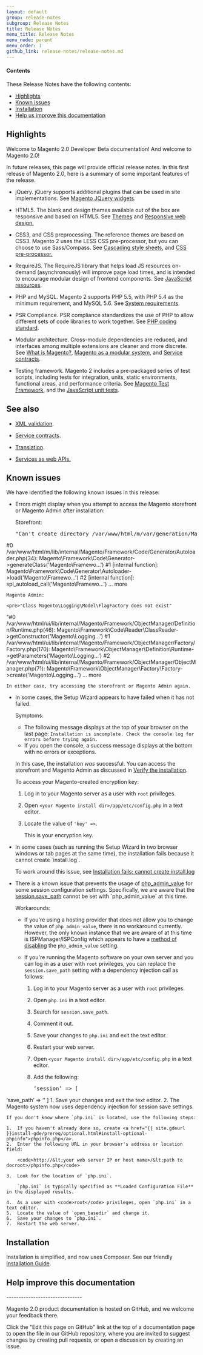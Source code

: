 ```yaml
---
layout: default
group: release-notes
subgroup: Release Notes
title: Release Notes
menu_title: Release Notes
menu_node: parent
menu_order: 1
github_link: release-notes/release-notes.md
---
```


<h4>Contents</h4>
These Release Notes have the following contents:

*	<a href="#highlights">Highlights</a>
*	<a href="#known-devbeta">Known issues</a>
*	<a href="#install">Installation</a>
*	<a href="#help">Help us improve this documentation</a>

<h2 id="highlights">Highlights</h2>

Welcome to Magento 2.0 Developer Beta documentation! And welcome to Magento 2.0!

In future releases, this page will provide official release notes. In this first
release of Magento 2.0, here is a summary of some important features of the
release.

-   jQuery. jQuery supports additional plugins that can be used in site
    implementations. See [Magento JQuery widgets][1].

    [1]: <http://devdocs.magento.com/guides/v1.0/frontend-dev-guide/javascript/jquery-widgets-about.html>

-   HTML5. The blank and design themes available out of the box are responsive
    and based on HTML5. See [Themes][2] and [Responsive web design.][3]

    [2]: <http://devdocs.magento.com/guides/v1.0/frontend-dev-guide/themes/theme-general.html>

    [3]: <http://devdocs.magento.com/guides/v1.0/frontend-dev-guide/responsive-web-design/rwd_overview.html>

-   CSS3, and CSS preprocessing. The reference themes are based on CSS3. Magento
    2 uses the LESS CSS pre-processor, but you can choose to use Sass/Compass.
    See [Cascading style sheets][4], and [CSS pre-processor.][5]

    [4]: <http://devdocs.magento.com/guides/v1.0/frontend-dev-guide/css-topics/css-overview.html>

    [5]: <http://devdocs.magento.com/guides/v1.0/frontend-dev-guide/css-topics/css-preprocess.html>

-   RequireJS. The RequireJS library that helps load JS resources on-demand
    (asynchronously) will improve page load times, and is intended to encourage
    modular design of frontend components. See [JavaScript resources][6].

    [6]: <http://devdocs.magento.com/guides/v1.0/config-guide/config/js-resources.html>

-   PHP and MySQL. Magento 2 supports PHP 5.5, with PHP 5.4 as the minimum
    requirement, and MySQL 5.6. See [System requirements][7].

    [7]: <http://devdocs.magento.com/guides/v1.0/install-gde/system-requirements.html>

-   PSR Compliance. PSR compliance standardizes the use of PHP to allow
    different sets of code libraries to work together. See [PHP coding
    standard][8].

    [8]: <{{ site.gdeurl }}coding-standards/code-standard-php.html>

-   Modular architecture. Cross-module dependencies are reduced, and interfaces
    among multiple extensions are cleaner and more discrete. See [What is
    Magento?][9],  [Magento as a modular system][10], and [Service
    contracts][11].

    [9]: <http://devdocs.magento.com/guides/v1.0/architecture/arch_whatis.html>

    [10]: <http://devdocs.magento.com/guides/v1.0/architecture/arch_asmodsys.html>

    [11]: <http://devdocs.magento.com/guides/v1.0/extension-dev-guide/service-contracts/service-contracts.html>

-   Testing framework. Magento 2 includes a pre-packaged series of test scripts,
    including tests for integration, units, static environments, functional
    areas, and performance criteria. See [Magento Test Framework][12], and the
    [JavaScript unit tests][13].

    [12]: <https://github.com/magento/mtf/blob/master/docs/install-config.md>

    [13]: <http://devdocs.magento.com/guides/v1.0/extension-dev-guide/test/test_js-unit.html>

See also
--------

-   [XML validation][14].

    [14]: <http://devdocs.magento.com/guides/v1.0/architecture/view/xml-schema-layout.html>

-   [Service contracts][15].

    [15]: <http://devdocs.magento.com/guides/v1.0/extension-dev-guide/service-contracts/service-contracts.html>

-   [Translation][16].

    [16]: <http://devdocs.magento.com/guides/v1.0/architecture/behavior/xlate.html>

-   [Services as web APIs.][17]

    [17]: <http://devdocs.magento.com/guides/v1.0/get-started/bk-get-started-api.html>
	
<h2 id="known-devbeta">Known issues</h2>
We have identified the following known issues in this release:

*	<!-- <a href="https://jira.corp.x.com/browse/MAGETWO-31834">MAGETWO-31834</a> and <a href="https://jira.corp.x.com/browse/MAGETWO-31180">MAGETWO-31180</a> --> Errors might display when you attempt to access the Magento storefront or Magento Admin after installation:

	Storefront:
	
	<pre>"Can't create directory /var/www/html/m/var/generation/Magento/Framework/App/PageCache/Identifier/."
#0 /var/www/html/m/lib/internal/Magento/Framework/Code/Generator/Autoloader.php(34): Magento\Framework\Code\Generator->generateClass('Magento\\Framewo...')
#1 [internal function]: Magento\Framework\Code\Generator\Autoloader->load('Magento\\Framewo...')
#2 [internal function]: spl_autoload_call('Magento\\Framewo...')
... more </pre>

    Magento Admin:

    <pre>"Class Magento\Logging\Model\FlagFactory does not exist"
"#0 /var/www/html/ui/lib/internal/Magento/Framework/ObjectManager/Definition/Runtime.php(46): Magento\Framework\Code\Reader\ClassReader->getConstructor('Magento\\Logging...')
#1 /var/www/html/ui/lib/internal/Magento/Framework/ObjectManager/Factory/Factory.php(170): Magento\Framework\ObjectManager\Definition\Runtime->getParameters('Magento\\Logging...')
#2 /var/www/html/ui/lib/internal/Magento/Framework/ObjectManager/ObjectManager.php(71): Magento\Framework\ObjectManager\Factory\Factory->create('Magento\\Logging...')
... more</pre>

    In either case, try accessing the storefront or Magento Admin again.

*   <!-- <a href="https://jira.corp.x.com/browse/MAGETWO-31949">MAGETWO-31949</a> --> In some cases, the Setup Wizard appears to have failed when it has not failed. 

    Symptoms:

    *   The following message displays at the top of your browser on the last page: `Installation is incomplete. Check the console log for errors before trying again.`
    *   If you open the console, a success message displays at the bottom with no errors or exceptions.

    In this case, the installation *was* successful. You can access the storefront and Magento Admin as discussed in <a href="{{ site.gdeurl }}install-gde/install/verify.html">Verify the installation</a>.

    To access your Magento-created encryption key:

    1.  Log in to your Magento server as a user with `root` privileges.
    2.  Open `<your Magento install dir>/app/etc/config.php` in a text editor.
    3.  Locate the value of `'key' =>`.
        
        This is your encryption key.

*   <!-- <a href="https://jira.corp.x.com/browse/MAGETWO-31850">MAGETWO-31850</a> --> In some cases (such as running the Setup Wizard in two browser windows or tab pages at the same time), the installation fails because it cannot create `install.log`. 

    To work around this issue, see <a href="{{ site.gdeurl }}install-gde/trouble/tshoot_install-log.html">Installation fails; cannot create install.log</a>

*   <!-- <a href="https://jira.corp.x.com/browse/MAGETWO-31851">MAGETWO-31851</a> and <a href="https://github.com/magento/magento2/issues/792">GitHub issue 792</a> --> There is a known issue that prevents the usage of <a href="http://php.net/manual/en/configuration.changes.php" target="_blank">php_admin_value</a> for some session configuration settings. Specifically, we are aware that the <a href="http://php.net/manual/en/session.configuration.php#ini.session.save-path" target="_blank">session.save_path</a> cannot be set with `php_admin_value` at this time.

    Workarounds:

     *   If you're using a hosting provider that does not allow you to change the value of `php_admin_value`, there is no workaround currently. However, the only known instance that we are aware of at this time is ISPManager/ISPConfig which appears to have a <a href="http://www.howtoforge.com/forums/showthread.php?t=61127" target="_blank">method of disabling</a> the `php_admin_value` setting.


    *   If you're running the Magento software on your own server and you can log in as a user with `root` privileges, you can replace the `session.save_path` setting with a dependency injection call as follows:

        1.  Log in to your Magento server as a user with `root` privileges.
        2.  Open `php.ini` in a text editor.
        3.  Search for `session.save_path`.
        4.  Comment it out.
        5.  Save your changes to `php.ini` and exit the text editor.
        6.  Restart your web server.
        7.  Open `<your Magento install dir>/app/etc/config.php` in a text editor.
        8.  Add the following:

            <pre>‘session’ => [
‘save_path’ => ‘<your session save path>'
]</pre>
    1.  Save your changes and exit the text editor.
    2.  The Magento system now uses dependency injection for session save settings.

    If you don't know where `php.ini` is located, use the following steps:

    1.  If you haven't already done so, create <a href="{{ site.gdeurl }}install-gde/prereq/optional.html#install-optional-phpinfo">phpinfo.php</a>.
    2.  Enter the following URL in your browser's address or location field:

        <code>http://&lt;your web server IP or host name>/&lt;path to docroot>/phpinfo.php</code>

    3.  Look for the location of `php.ini`.

        `php.ini` is typically specified as **Loaded Configuration File** in the displayed results.

    4.  As a user with <code>root</code> privileges, open `php.ini` in a text editor.
    5.  Locate the value of `open_basedir` and change it.
    6.  Save your changes to `php.ini`.
    7.  Restart the web server.


<h2 id="install">Installation</h2>

Installation is simplified, and now uses Composer. See our friendly
[Installation Guide][18].

[18]: <http://devdocs.magento.com/guides/v1.0/install-gde/bk-install-guide.html>

<h2 id="help">Help improve this documentation</h2>
-------------------------------

Magento 2.0 product documentation is hosted on GitHub, and we welcome your
feedback there.

Click the "Edit this page on GitHub" link at the top of a documentation page to
open the file in our GitHub repository, where you are invited to suggest changes
by creating pull requests, or open a discussion by creating an issue.
